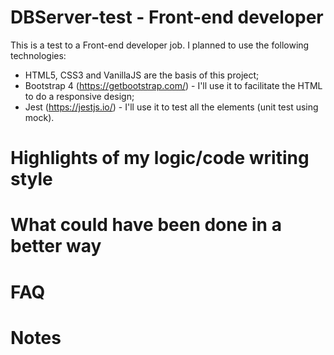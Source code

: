 # DBServer-test - Front-end developer

This is a test to a Front-end developer job. I planned to use the following technologies:

- HTML5, CSS3 and VanillaJS are the basis of this project; 
- Bootstrap 4 (https://getbootstrap.com/) - I'll use it to facilitate the HTML to do a responsive design;
- Jest (https://jestjs.io/) - I'll use it to test all the elements (unit test using mock).

# Highlights of my logic/code writing style

# What could have been done in a better way

# FAQ

# Notes
